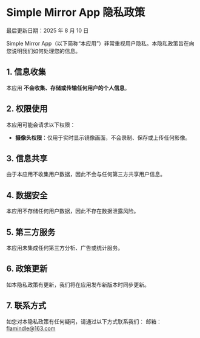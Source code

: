 # Simple Mirror App 隐私政策

最后更新日期：2025 年 8 月 10 日

Simple Mirror App（以下简称“本应用”）非常重视用户隐私。本隐私政策旨在向您说明我们如何处理您的信息。

## 1. 信息收集
本应用 **不会收集、存储或传输任何用户的个人信息**。

## 2. 权限使用
本应用可能会请求以下权限：
- **摄像头权限**：仅用于实时显示镜像画面，不会录制、保存或上传任何影像。

## 3. 信息共享
由于本应用不收集用户数据，因此不会与任何第三方共享用户信息。

## 4. 数据安全
本应用不存储任何用户数据，因此不存在数据泄露风险。

## 5. 第三方服务
本应用未集成任何第三方分析、广告或统计服务。

## 6. 政策更新
如本隐私政策有更新，我们将在应用发布新版本时同步更新。

## 7. 联系方式
如您对本隐私政策有任何疑问，请通过以下方式联系我们：
邮箱：flamindle@163.com
